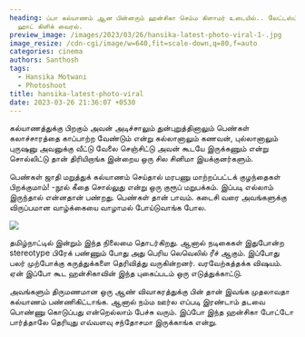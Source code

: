 ```yaml
---
heading: ப்பா கல்யாணம் ஆன பின்னரும் ஹன்சிகா செம்ம கிளாமர் உடையில்.. லேட்டஸ்ட்
  ஹாட் கிளிக் வைரல்.
preview_image: /images/2023/03/26/hansika-latest-photo-viral-1-.jpg
image_resize: /cdn-cgi/image/w=640,fit=scale-down,q=80,f=auto
categories: cinema
authors: Santhosh
tags:
  - Hansika Motwani
  - Photoshoot
title: hansika-latest-photo-viral
date: 2023-03-26 21:36:07 +0530
---
```



கல்யாணத்துக்கு பிறகும் அவன் அடிச்சாலும் துன்புறுத்தினாலும் பெண்கள் கலாச்சாரத்தை காப்பாற்ற வேண்டும் என்று கல்லானாலும் கணவன், புல்லானாலும் புருஷனு அவனுக்கு வீட்டு வேலை செஞ்சிட்டு அவன் கூடயே இருக்கணும் என்று சொல்லிட்டு தான் திரியிறாங்க இன்றைய ஒரு சில சினிமா இயக்குனர்களும். 

பெண்கள் ஜாதி மறுத்துக் கல்யாணம் செய்தால் மரபணு மாற்றப்பட்டக் குழந்தைகள் பிறக்குமாம்!
-நூல் கீதை சொல்லுது என்று ஒரு குரூப் மறுபக்கம். இப்படி எல்லாம் இருந்தால் என்னதான் பண்றது. பெண்கள் தான் பாவம். கடைசி வரை அவங்களுக்கு விருப்பமான வாழ்க்கையை வாழாமல் போய்டுவாங்க போல.

![](/images/2023/03/26/hansika-latest-photo-viral-2-.jpg)

தமிழ்நாட்டில் இன்றும் இந்த நிலைமை தொடர்கிறது. ஆனால் நடிகைகள் இதுபோன்ற stereotype பிரேக் பண்ணும் போது அது பெரிய லெவெலில் ரீச் ஆகும். இப்போது பலர் முற்போக்கு கருத்துக்களை தெரிவித்து வருகின்றனர். வரவேற்கத்தக்க விஷயம். ஏன் இப்போ கூட ஹன்சிகாவின் இந்த புகைப்படம் ஒரு எடுத்துக்காட்டு.

அவங்களும் திருமணமான ஒரு ஆண் விவாகரத்துக்கு பின் தான் இவங்க முதலாவதா கல்யாணம் பண்ணிகிட்டாங்க. ஆனால் நம்ம ஊர்ல எப்படி இரண்டாம் தடவை பொண்ணு கொடுப்பது என்றெல்லாம் பேச்சு வரும். இப்போ இந்த ஹன்சிகா போட்டோ பார்த்தாலே தெரியுது எவ்வளவு சந்தோசமா இருக்காங்க என்று.